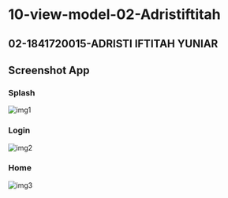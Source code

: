 # 10-view-model-02-Adristiftitah
## 02-1841720015-ADRISTI IFTITAH YUNIAR 

## Screenshot App
### Splash
![img1](assets/img1.jpeg)

### Login
![img2](assets/img2.jpeg)

### Home
![img3](assets/img3.jpeg)


